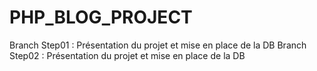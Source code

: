 # PHP_BLOG_PROJECT

Branch Step01 : Présentation du projet et mise en place de la DB
Branch Step02 : Présentation du projet et mise en place de la DB 